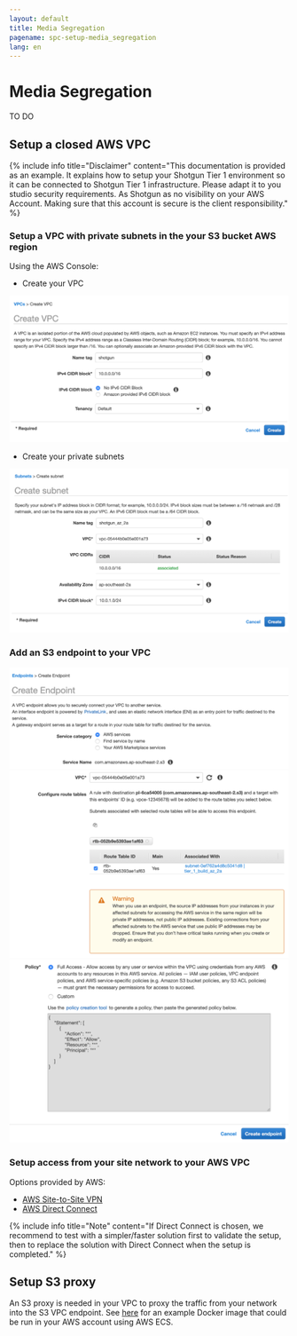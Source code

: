 ```yaml
---
layout: default
title: Media Segregation
pagename: spc-setup-media_segregation
lang: en
---
```


# Media Segregation

TO DO

## Setup a closed AWS VPC

{% include info title="Disclaimer" content="This documentation is provided as an example. It explains how to setup your Shotgun Tier 1 environment so it can be connected to Shotgun Tier 1 infrastructure. Please adapt it to you studio security requirements. As Shotgun as no visibility on your AWS Account. Making sure that this account is secure is the client responsibility." %}

### Setup a VPC with private subnets in the your S3 bucket AWS region

Using the AWS Console:

* Create your VPC

![Create VPC](../images/spc-vpc-create.png)

* Create your private subnets

![Create subnets](../images/spc-subnet-create.png)

### Add an S3 endpoint to your VPC

![Add endpoint](../images/spc-endpoint-create-1.png)
![Add endpoint](../images/spc-endpoint-create-2.png)
![Add endpoint](../images/spc-endpoint-create-3.png)

### Setup access from your site network to your AWS VPC

Options provided by AWS:
* [AWS Site-to-Site VPN](https://docs.aws.amazon.com/vpn/latest/s2svpn/VPC_VPN.html)
* [AWS Direct Connect](https://aws.amazon.com/directconnect/)

{% include info title="Note" content="If Direct Connect is chosen, we recommend to test with a simpler/faster solution first to validate the setup, then to replace the solution with Direct Connect when the setup is completed." %}

## Setup S3 proxy

An S3 proxy is needed in your VPC to proxy the traffic from your network into the S3 VPC endpoint. See [here](https://github.com/shotgunsoftware/s3-proxy-example) for an example Docker image that could be run in your AWS account using AWS ECS.